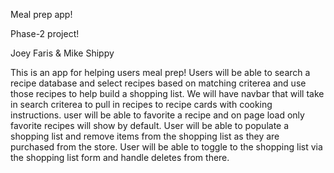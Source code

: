 Meal prep app!

Phase-2 project!

Joey Faris & Mike Shippy

This is an app for helping users meal prep!  Users will be able to search a recipe database and select recipes
based on matching criterea and use those recipes to help build a shopping list.  We will have navbar that will take in search criterea to pull in recipes to recipe cards with cooking instructions. user will be able to favorite a recipe
and on page load only favorite recipes will show by default.  User will be able to populate a shopping list and remove items from
the shopping list as they are purchased from the store.  User will be able to toggle to the shopping list via the shopping list form and handle deletes from there.  